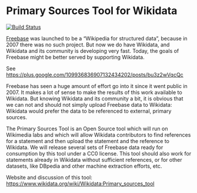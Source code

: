 Primary Sources Tool for Wikidata
=================================

[![Build Status](https://travis-ci.org/Wikidata/primarysources.svg?branch=master)](https://travis-ci.org/Wikidata/primarysources)

[Freebase](https://freebase.com) was launched to be a “Wikipedia for structured data”, because in
2007 there was no such project. But now we do have Wikidata, and Wikidata
and its community is developing very fast. Today, the goals of Freebase
might be better served by supporting Wikidata.

See https://plus.google.com/109936836907132434202/posts/bu3z2wVqcQc

Freebase has seen a huge amount of effort go into it since it went public
in 2007. It makes a lot of sense to make the results of this work available
to Wikidata. But knowing Wikidata and its community a bit, it is obvious
that we can not and should not simply upload Freebase data to Wikidata:
Wikidata would prefer the data to be referenced to external, primary sources.

The Primary Sources Tool is an Open Source tool which will run on Wikimedia
labs and which will allow Wikidata contributors to find references for a
statement and then upload the statement and the reference to Wikidata. We
will release several sets of Freebase data ready for consumption by this tool
under a CC0 license. This tool should also work for statements already in
Wikidata without sufficient references, or for other datasets, like DBpedia
and other machine extraction efforts, etc.

Website and discussion of this tool:
https://www.wikidata.org/wiki/Wikidata:Primary_sources_tool
